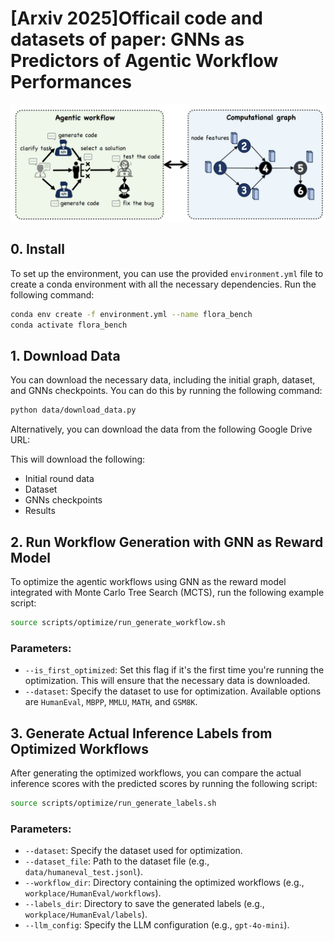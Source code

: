 # [Arxiv 2025]Officail code and datasets of paper: GNNs as Predictors of Agentic Workflow Performances
<img src="./figures/workflow.jpg" alt="Agentic workflow and its computational graph. Nodes are agents handling subtasks and
edges are the task dependencies." width="800" />

## 0. Install
To set up the environment, you can use the provided `environment.yml` file to create a conda environment with all the necessary dependencies. Run the following command:

```bash
conda env create -f environment.yml --name flora_bench
conda activate flora_bench
```

## 1. Download Data

You can download the necessary data, including the initial graph, dataset, and GNNs checkpoints. You can do this by running the following command:

```bash
python data/download_data.py
```

Alternatively, you can download the data from the following Google Drive URL:

This will download the following:
- Initial round data
- Dataset
- GNNs checkpoints
- Results

## 2. Run Workflow Generation with GNN as Reward Model

To optimize the agentic workflows using GNN as the reward model integrated with Monte Carlo Tree Search (MCTS), run the following example script:

```bash
source scripts/optimize/run_generate_workflow.sh
```

### Parameters:
- `--is_first_optimized`: Set this flag if it's the first time you're running the optimization. This will ensure that the necessary data is downloaded.
- `--dataset`: Specify the dataset to use for optimization. Available options are `HumanEval`, `MBPP`, `MMLU`, `MATH`, and `GSM8K`.

## 3. Generate Actual Inference Labels from Optimized Workflows

After generating the optimized workflows, you can compare the actual inference scores with the predicted scores by running the following script:

```bash
source scripts/optimize/run_generate_labels.sh
```

### Parameters:
- `--dataset`: Specify the dataset used for optimization.
- `--dataset_file`: Path to the dataset file (e.g., `data/humaneval_test.jsonl`).
- `--workflow_dir`: Directory containing the optimized workflows (e.g., `workplace/HumanEval/workflows`).
- `--labels_dir`: Directory to save the generated labels (e.g., `workplace/HumanEval/labels`).
- `--llm_config`: Specify the LLM configuration (e.g., `gpt-4o-mini`).






